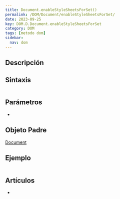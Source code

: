 ```yaml
---
title: Document.enableStyleSheetsForSet()
permalink: /DOM/Document/enableStyleSheetsForSet/
date: 2023-09-25
key: DOM.D.Document.enableStyleSheetsForSet
category: DOM
tags: [metodo dom]
sidebar:
  nav: dom
---
```


## Descripción


## Sintaxis


```javascript

```


## Parámetros

- 

## Objeto Padre


[Document](https://www.w3api.com/DOM/Document/)


## Ejemplo


```javascript

```


## Artículos

- 

